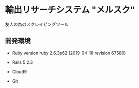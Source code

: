 # 輸出リサーチシステム "メルスク"

友人の為のスクレイピングツール

## 開発環境

* Ruby version ruby 2.6.3p62 (2019-04-16 revision 67580) 

* Rails 5.2.3

* Cloud9

* Git
